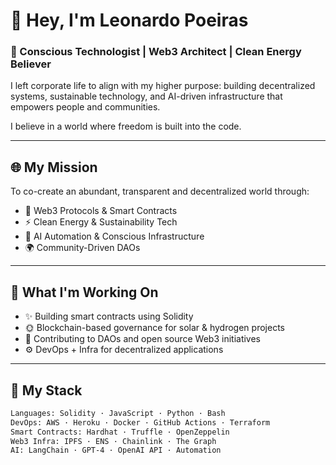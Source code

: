 # 👋 Hey, I'm Leonardo Poeiras

### 🧠 Conscious Technologist | Web3 Architect | Clean Energy Believer

I left corporate life to align with my higher purpose: building decentralized systems, sustainable technology, and AI-driven infrastructure that empowers people and communities.

I believe in a world where freedom is built into the code.

---

## 🌐 My Mission
To co-create an abundant, transparent and decentralized world through:
- 🧱 Web3 Protocols & Smart Contracts
- ⚡ Clean Energy & Sustainability Tech
- 🤖 AI Automation & Conscious Infrastructure
- 🌍 Community-Driven DAOs

---

## 🚀 What I'm Working On
- ✨ Building smart contracts using Solidity
- 🌞 Blockchain-based governance for solar & hydrogen projects
- 🤝 Contributing to DAOs and open source Web3 initiatives
- ⚙️ DevOps + Infra for decentralized applications

---

## 🧰 My Stack
```bash
Languages: Solidity · JavaScript · Python · Bash
DevOps: AWS · Heroku · Docker · GitHub Actions · Terraform
Smart Contracts: Hardhat · Truffle · OpenZeppelin
Web3 Infra: IPFS · ENS · Chainlink · The Graph
AI: LangChain · GPT-4 · OpenAI API · Automation
